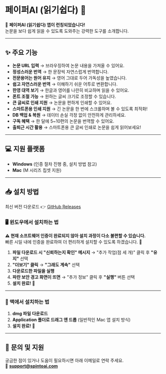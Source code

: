 # 페이퍼AI (읽기쉽다) 🚀

📢 **페이퍼AI (읽기쉽다) 앱이 런칭되었습니다!**  
논문을 보다 쉽게 읽을 수 있도록 도와주는 강력한 도구를 소개합니다.  

---

## ✨ 주요 기능

- **논문 URL 입력** → 브라우징하여 논문 내용을 가져올 수 있어요.
- **정성스러운 번역** → 한 문장씩 자연스럽게 번역합니다.
- **전문용어는 원어 유지** → 영어 그대로 두어 가독성을 높였습니다.
- **쉽고 자연스러운 번역** → 이해하기 쉬운 어투로 변환합니다.
- **한영 대역 보기** → 한글과 영어를 나란히 비교하며 읽을 수 있어요.
- **폰트 조절 가능** → 원하는 글씨 크기로 조정할 수 있습니다.
- **큰 글씨로 인쇄 지원** → 논문을 편하게 인쇄할 수 있어요.
- **스마트폰용 인쇄 지원** → 긴 논문을 한 번에 스크롤하며 볼 수 있도록 최적화!
- **DB 백업 & 복원** → 데이터 손실 걱정 없이 안전하게 관리하세요.
- **구독 혜택** → 한 달에 5~10편의 논문을 번역할 수 있어요.
- **출퇴근 시간 활용** → 스마트폰용 큰 글씨 인쇄로 논문을 쉽게 읽어보세요!

---

## 💻 지원 플랫폼
- **Windows** (인증 절차 진행 중, 설치 방법 참고)
- **Mac** (M 시리즈 칩셋 지원)

---

## 📥 설치 방법
최신 버전 다운로드 👉 [GitHub Releases](https://github.com/spintoai/paiper-ai-reader/releases)

### 🖥 윈도우에서 설치하는 법
**⚠️ 현재 소프트웨어 인증이 완료되지 않아 설치 과정이 다소 불편할 수 있습니다.**  
빠른 시일 내에 인증을 완료하여 더 편리하게 설치할 수 있도록 하겠습니다. 🙏

1. **파일 다운로드 시 "신뢰하는지 확인" 메시지** → "추가 작업(점 세 개)" 클릭 후 **"유지"** 선택
2. **"더보기" 클릭** → **"그래도 계속"** 선택
3. **다운로드한 파일을 실행**
4. **파란 보안 경고 화면이 뜨면** → "추가 정보" 클릭 후 **"실행"** 버튼 선택
5. **설치 완료!** 🎉

---

### 🍏 맥에서 설치하는 법
1. **dmg 파일 다운로드**
2. **Application 폴더로 드래그 앤 드롭** (일반적인 Mac 앱 설치 방식)
3. **설치 완료!** 🚀

---

## 📩 문의 및 지원
궁금한 점이 있거나 도움이 필요하시면 아래 이메일로 연락 주세요.  
📧 **support@spintoai.com**

